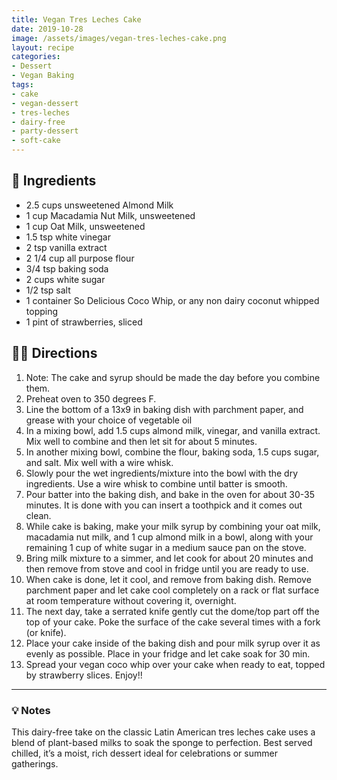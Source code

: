 ```yaml
---
title: Vegan Tres Leches Cake
date: 2019-10-28
image: /assets/images/vegan-tres-leches-cake.png
layout: recipe
categories:
- Dessert
- Vegan Baking
tags:
- cake
- vegan-dessert
- tres-leches
- dairy-free
- party-dessert
- soft-cake
---
```


## 🧾 Ingredients

- 2.5 cups unsweetened Almond Milk
- 1 cup Macadamia Nut Milk, unsweetened
- 1 cup Oat Milk, unsweetened
- 1.5 tsp white vinegar
- 2 tsp vanilla extract
- 2 1/4 cup all purpose flour
- 3/4 tsp baking soda
- 2 cups white sugar
- 1/2 tsp salt
- 1 container So Delicious Coco Whip, or any non dairy coconut whipped topping
- 1 pint of strawberries, sliced

## 👩‍🍳 Directions

1. Note: The cake and syrup should be made the day before you combine them.
2. Preheat oven to 350 degrees F.
3. Line the bottom of a 13x9 in baking dish with parchment paper, and grease with your choice of vegetable oil
4. In a mixing bowl, add 1.5 cups almond milk, vinegar, and vanilla extract. Mix well to combine and then let sit for about 5 minutes.
5. In another mixing bowl, combine the flour, baking soda, 1.5 cups sugar, and salt. Mix well with a wire whisk. 
6. Slowly pour the wet ingredients/mixture into the bowl with the dry ingredients. Use a wire whisk to combine until batter is smooth.
7. Pour batter into the baking dish, and bake in the oven for about 30-35 minutes. It is done with you can insert a toothpick and it comes out clean.
8. While cake is baking, make your milk syrup by combining your oat milk, macadamia nut milk, and 1 cup almond milk in a bowl, along with your remaining 1 cup of white sugar in a medium sauce pan on the stove.
9. Bring milk mixture to a simmer, and let cook for about 20 minutes and then remove from stove and cool in fridge until you are ready to use.
10. When cake is done, let it cool, and remove from baking dish. Remove parchment paper and let cake cool completely on a rack or flat surface at room temperature without covering it, overnight.
11. The next day, take a serrated knife gently cut the dome/top part off the top of your cake. Poke the surface of the cake several times with a fork (or knife).
12. Place your cake inside of the baking dish and pour milk syrup over it as evenly as possible. Place in your fridge and let cake soak for 30 min.
13. Spread your vegan coco whip over your cake when ready to eat, topped by strawberry slices. Enjoy!!


---

### 💡 Notes

This dairy-free take on the classic Latin American tres leches cake uses a blend of plant-based milks to soak the sponge to perfection. Best served chilled, it’s a moist, rich dessert ideal for celebrations or summer gatherings.
